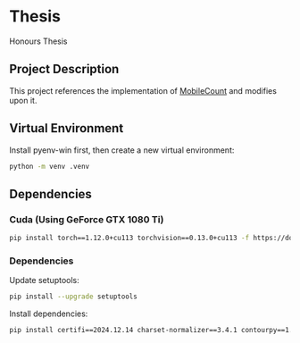 # Thesis
Honours Thesis

## Project Description
This project references the implementation of [MobileCount](https://github.com/ChenyuGAO-CS/MobileCount) and modifies upon it.

## Virtual Environment
Install pyenv-win first, then create a new virtual environment:
```bash
python -m venv .venv
```

## Dependencies
### Cuda (Using GeForce GTX 1080 Ti)
```bash
pip install torch==1.12.0+cu113 torchvision==0.13.0+cu113 -f https://download.pytorch.org/whl/torch_stable.html
```

### Dependencies
Update setuptools:
```bash
pip install --upgrade setuptools
```
Install dependencies:
```bash
pip install certifi==2024.12.14 charset-normalizer==3.4.1 contourpy==1.3.1 cycler==0.12.1 fonttools==4.55.3 h5py==3.12.1 idna==3.10 kiwisolver==1.4.8 matplotlib==3.10.0 numpy==1.26.4 opencv-python==4.10.0.84 packaging==24.2 pillow==11.1.0 pip==23.0.1 pyparsing==3.2.1 python-dateutil==2.9.0.post0 requests==2.32.3 setuptools==65.5.0 six==1.17.0 typing_extensions==4.12.0 urllib3==2.3.0
```
